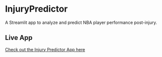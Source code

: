 # InjuryPredictor
A Streamlit app to analyze and predict NBA player performance post-injury.
## Live App
[Check out the Injury Predictor App here](https://injurypredictor-uaahfchxr6jch4rmqxtviy.streamlit.app/)
